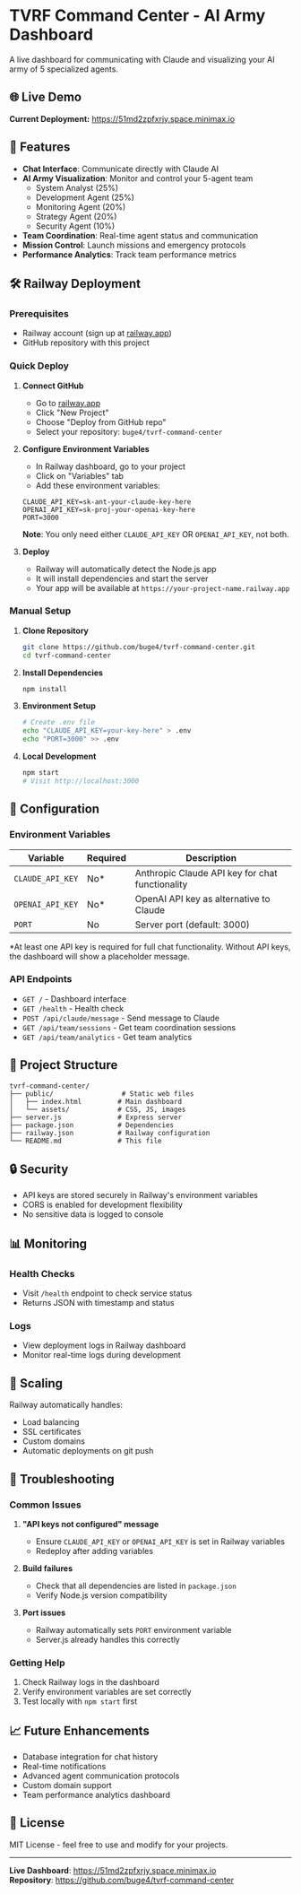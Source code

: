 # TVRF Command Center - AI Army Dashboard

A live dashboard for communicating with Claude and visualizing your AI army of 5 specialized agents.

## 🌐 Live Demo

**Current Deployment:** https://51md2zpfxrjy.space.minimax.io

## 🚀 Features

- **Chat Interface**: Communicate directly with Claude AI
- **AI Army Visualization**: Monitor and control your 5-agent team
  - System Analyst (25%)
  - Development Agent (25%)
  - Monitoring Agent (20%)
  - Strategy Agent (20%)
  - Security Agent (10%)
- **Team Coordination**: Real-time agent status and communication
- **Mission Control**: Launch missions and emergency protocols
- **Performance Analytics**: Track team performance metrics

## 🛠️ Railway Deployment

### Prerequisites
- Railway account (sign up at [railway.app](https://railway.app))
- GitHub repository with this project

### Quick Deploy

1. **Connect GitHub**
   - Go to [railway.app](https://railway.app)
   - Click "New Project"
   - Choose "Deploy from GitHub repo"
   - Select your repository: `buge4/tvrf-command-center`

2. **Configure Environment Variables**
   - In Railway dashboard, go to your project
   - Click on "Variables" tab
   - Add these environment variables:

   ```
   CLAUDE_API_KEY=sk-ant-your-claude-key-here
   OPENAI_API_KEY=sk-proj-your-openai-key-here
   PORT=3000
   ```

   **Note**: You only need either `CLAUDE_API_KEY` OR `OPENAI_API_KEY`, not both.

3. **Deploy**
   - Railway will automatically detect the Node.js app
   - It will install dependencies and start the server
   - Your app will be available at `https://your-project-name.railway.app`

### Manual Setup

1. **Clone Repository**
   ```bash
   git clone https://github.com/buge4/tvrf-command-center.git
   cd tvrf-command-center
   ```

2. **Install Dependencies**
   ```bash
   npm install
   ```

3. **Environment Setup**
   ```bash
   # Create .env file
   echo "CLAUDE_API_KEY=your-key-here" > .env
   echo "PORT=3000" >> .env
   ```

4. **Local Development**
   ```bash
   npm start
   # Visit http://localhost:3000
   ```

## 🔧 Configuration

### Environment Variables

| Variable | Required | Description |
|----------|----------|-------------|
| `CLAUDE_API_KEY` | No* | Anthropic Claude API key for chat functionality |
| `OPENAI_API_KEY` | No* | OpenAI API key as alternative to Claude |
| `PORT` | No | Server port (default: 3000) |

*At least one API key is required for full chat functionality. Without API keys, the dashboard will show a placeholder message.

### API Endpoints

- `GET /` - Dashboard interface
- `GET /health` - Health check
- `POST /api/claude/message` - Send message to Claude
- `GET /api/team/sessions` - Get team coordination sessions
- `GET /api/team/analytics` - Get team analytics

## 📁 Project Structure

```
tvrf-command-center/
├── public/                 # Static web files
│   ├── index.html         # Main dashboard
│   └── assets/            # CSS, JS, images
├── server.js              # Express server
├── package.json           # Dependencies
├── railway.json           # Railway configuration
└── README.md              # This file
```

## 🔒 Security

- API keys are stored securely in Railway's environment variables
- CORS is enabled for development flexibility
- No sensitive data is logged to console

## 📊 Monitoring

### Health Checks
- Visit `/health` endpoint to check service status
- Returns JSON with timestamp and status

### Logs
- View deployment logs in Railway dashboard
- Monitor real-time logs during development

## 🚀 Scaling

Railway automatically handles:
- Load balancing
- SSL certificates
- Custom domains
- Automatic deployments on git push

## 🐛 Troubleshooting

### Common Issues

1. **"API keys not configured" message**
   - Ensure `CLAUDE_API_KEY` or `OPENAI_API_KEY` is set in Railway variables
   - Redeploy after adding variables

2. **Build failures**
   - Check that all dependencies are listed in `package.json`
   - Verify Node.js version compatibility

3. **Port issues**
   - Railway automatically sets `PORT` environment variable
   - Server.js already handles this correctly

### Getting Help

1. Check Railway logs in the dashboard
2. Verify environment variables are set correctly
3. Test locally with `npm start` first

## 📈 Future Enhancements

- Database integration for chat history
- Real-time notifications
- Advanced agent communication protocols
- Custom domain support
- Team performance analytics dashboard

## 📄 License

MIT License - feel free to use and modify for your projects.

---

**Live Dashboard**: https://51md2zpfxrjy.space.minimax.io  
**Repository**: https://github.com/buge4/tvrf-command-center